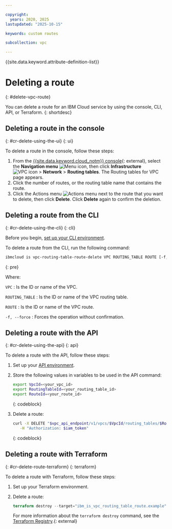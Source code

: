 ```yaml
---

copyright:
  years: 2020, 2025
lastupdated: "2025-10-15"

keywords: custom routes

subcollection: vpc

---
```


{{site.data.keyword.attribute-definition-list}}

# Deleting a route
{: #delete-vpc-route}

You can delete a route for an IBM Cloud service by using the console, CLI, API, or Terraform.
{: shortdesc}

## Deleting a route in the console
{: #cr-delete-using-the-ui}
{: ui}

To delete a route in the console, follow these steps:

1. From the [{{site.data.keyword.cloud_notm}} console](/login){: external}, select the **Navigation menu** ![Menu icon](../icons/icon_hamburger.svg), then click **Infrastructure** ![VPC icon](../../icons/vpc.svg) > **Network** > **Routing tables**. The Routing tables for VPC page appears.
2. Click the number of routes, or the routing table name that contains the route.
3. Click the Actions menu ![Actions menu](../icons/action-menu-icon.svg "Actions") next to the route that you want to delete, then click **Delete**. Click **Delete** again to confirm the deletion.

## Deleting a route from the CLI
{: #cr-delete-using-the-cli}
{: cli}

Before you begin, [set up your CLI environment](/docs/vpc?topic=vpc-set-up-environment&interface=cli).

To delete a route from the CLI, run the following command:

```sh
ibmcloud is vpc-routing-table-route-delete VPC ROUTING_TABLE ROUTE [-f, --force]
```
{: pre}

Where:

`VPC`
:   Is the ID or name of the VPC.

`ROUTING_TABLE`
:   Is the ID or name of the VPC routing table.

`ROUTE`
:   Is the ID or name of the VPC route.

`-f, --force`
:   Forces the operation without confirmation.


## Deleting a route with the API
{: #cr-delete-using-the-api}
{: api}

To delete a route with the API, follow these steps:

1. Set up your [API environment](/docs/vpc?topic=vpc-set-up-environment#api-prerequisites-setup).
1. Store the following values in variables to be used in the API command:

    ```sh
    export VpcId=<your_vpc_id>
    export RoutingTableId=<your_routing_table_id>
    export RouteId=<your_route_id>
    ```
    {: codeblock}

1. Delete a route:

   ```sh
   curl -X DELETE "$vpc_api_endpoint/v1/vpcs/$VpcId/routing_tables/$RoutingTableId/routes/$RouteId?version=$api_version&generation=2" \
      -H "Authorization: $iam_token"
   ```
   {: codeblock}

## Deleting a route with Terraform
{: #cr-delete-route-terraform}
{: terraform}

To delete a route with Terraform, follow these steps:

1. Set up your Terraform environment.
1. Delete a route:

      ```terraform
      terraform destroy --target="ibm_is_vpc_routing_table_route.example"
      ```

      For more information about the `terraform destroy` command, see the [Terraform Registry](https://developer.hashicorp.com/terraform/tutorials/state/resource-targeting#destroy-your-infrastructure).{: external}
